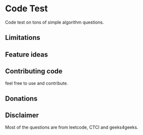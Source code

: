 Code Test
===============
Code test on tons of simple algorithm questions.


Limitations
-----------


Feature ideas
-------------


Contributing code
-----------------
feel free to use and contribute.

Donations
---------

Disclaimer
----------
Most of the questions are from leetcode, CTCI and geeks4geeks.
